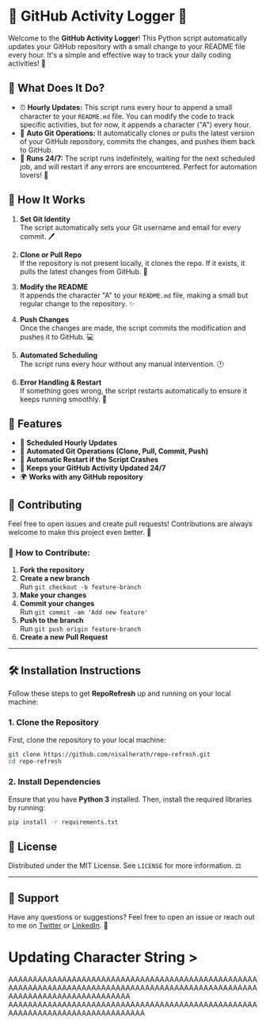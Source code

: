 # 📝 **GitHub Activity Logger** 🚀

Welcome to the **GitHub Activity Logger**! This Python script automatically updates your GitHub repository with a small change to your README file every hour. It's a simple and effective way to track your daily coding activities! 🎉

## 🌟 **What Does It Do?**

- ⏰ **Hourly Updates:** This script runs every hour to append a small character to your `README.md` file. You can modify the code to track specific activities, but for now, it appends a character ("A") every hour.  
- 🚀 **Auto Git Operations:** It automatically clones or pulls the latest version of your GitHub repository, commits the changes, and pushes them back to GitHub.  
- 🔄 **Runs 24/7:** The script runs indefinitely, waiting for the next scheduled job, and will restart if any errors are encountered. Perfect for automation lovers! 🤖

## 🔧 **How It Works**

1. **Set Git Identity**  
   The script automatically sets your Git username and email for every commit. 🖊️

2. **Clone or Pull Repo**  
   If the repository is not present locally, it clones the repo. If it exists, it pulls the latest changes from GitHub. 🔄

3. **Modify the README**  
   It appends the character "A" to your `README.md` file, making a small but regular change to the repository. ✨

4. **Push Changes**  
   Once the changes are made, the script commits the modification and pushes it to GitHub. 💻

5. **Automated Scheduling**  
   The script runs every hour without any manual intervention. 🕐

6. **Error Handling & Restart**  
   If something goes wrong, the script restarts automatically to ensure it keeps running smoothly. 🔄

## 🎉 **Features**

- 📅 **Scheduled Hourly Updates**
- 🤖 **Automated Git Operations (Clone, Pull, Commit, Push)**
- 🔄 **Automatic Restart if the Script Crashes**
- 🚀 **Keeps your GitHub Activity Updated 24/7**
- 🌍 **Works with any GitHub repository**


## 🤝 **Contributing**

Feel free to open issues and create pull requests! Contributions are always welcome to make this project even better. 🎉

### 🔧 **How to Contribute:**

1. **Fork the repository**
2. **Create a new branch**  
   Run `git checkout -b feature-branch`
3. **Make your changes**
4. **Commit your changes**  
   Run `git commit -am 'Add new feature'`
5. **Push to the branch**  
   Run `git push origin feature-branch`
6. **Create a new Pull Request**

---

## 🛠️ **Installation Instructions**

Follow these steps to get **RepoRefresh** up and running on your local machine:

### 1. **Clone the Repository**

First, clone the repository to your local machine:

```bash
git clone https://github.com/nisalherath/repo-refresh.git
cd repo-refresh
```

### 2. **Install Dependencies**

Ensure that you have **Python 3** installed. Then, install the required libraries by running:

```bash
pip install -r requirements.txt
```

## 📜 **License**

Distributed under the MIT License. See `LICENSE` for more information. ⚖️

---

## 💬 **Support**

Have any questions or suggestions? Feel free to open an issue or reach out to me on [Twitter](https://twitter.com/artnisal) or [LinkedIn](https://linkedin.com/in/nisal-herath). 📲



# Updating Character String >
AAAAAAAAAAAAAAAAAAAAAAAAAAAAAAAAAAAAAAAAAAAAAAAAAAAAAAAAAAAAAAAAAAAAAAAAAAAAAAAAAAAAAAAAAAAAAAAAAAAAAAAAAAAAAAAAAAAAAAAAAAAAAAA
AAAAAAAAAAAAAAAAAAAAAAAAAAAAAAAAAAAAAAAAAAAAAAAAAAAAAAAAAAAAAAAAAAAAAAAAAAAAAAA